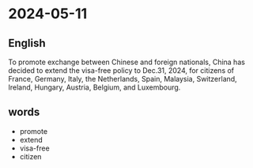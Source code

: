 # 2024-05-11

## English
To promote exchange between Chinese
and foreign nationals, China has decided
to extend the visa-free policy to Dec.31,
2024, for citizens of France, Germany,
Italy, the Netherlands, Spain, Malaysia,
Switzerland, Ireland, Hungary, Austria,
Belgium, and Luxembourg.

## words
* promote
* extend
* visa-free
* citizen
